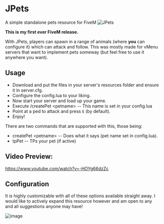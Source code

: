 # JPets
 A simple standalone pets resource for FiveM
![JPets](https://user-images.githubusercontent.com/62995181/183307124-8c5a993f-772c-48c5-ae92-3142e6b5edba.png)

**This is my first ever FiveM release.**

With JPets, players can spawn in a range of animals (where **you** can configure it) which can attack and follow. This was mostly made for vMenu servers that want to implement pets someway (but feel free to use it anywhere you want).

## Usage

* Download and put the files in your server's resources folder and ensure it in server.cfg.
* Configure the config.lua to your liking.
* Now start your server and load up your game.
* Execute /createPet \<petname> -- This name is set in your config.lua
* Point at a ped to attack and press `E` (by default).
* Enjoy!

There are two commands that are supported with this, those being:

* createPet \<petname> -- Does what it says (pet name set in config.lua).
* tpPet -- TPs your pet (if active)

## Video Preview:
https://www.youtube.com/watch?v=-HOYg66dzZc

## Configuration

It is highly customizable with all of these options available straight away. I would like to actively expand this resource however and am open to any and all suggestions anyone may have!

![image](https://user-images.githubusercontent.com/62995181/183307193-e076d1e6-06f8-4e58-b704-89c71c716aed.png)
